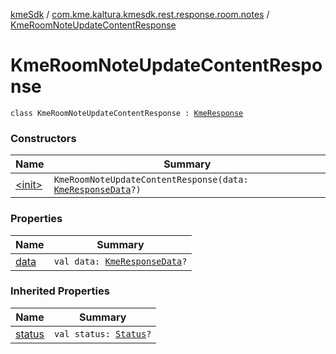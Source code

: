 [kmeSdk](../../index.md) / [com.kme.kaltura.kmesdk.rest.response.room.notes](../index.md) / [KmeRoomNoteUpdateContentResponse](./index.md)

# KmeRoomNoteUpdateContentResponse

`class KmeRoomNoteUpdateContentResponse : `[`KmeResponse`](../../com.kme.kaltura.kmesdk.rest.response/-kme-response/index.md)

### Constructors

| Name | Summary |
|---|---|
| [&lt;init&gt;](-init-.md) | `KmeRoomNoteUpdateContentResponse(data: `[`KmeResponseData`](../../com.kme.kaltura.kmesdk.rest.response/-kme-response-data/index.md)`?)` |

### Properties

| Name | Summary |
|---|---|
| [data](data.md) | `val data: `[`KmeResponseData`](../../com.kme.kaltura.kmesdk.rest.response/-kme-response-data/index.md)`?` |

### Inherited Properties

| Name | Summary |
|---|---|
| [status](../../com.kme.kaltura.kmesdk.rest.response/-kme-response/status.md) | `val status: `[`Status`](../../com.kme.kaltura.kmesdk.rest.response/-kme-response/-status/index.md)`?` |
